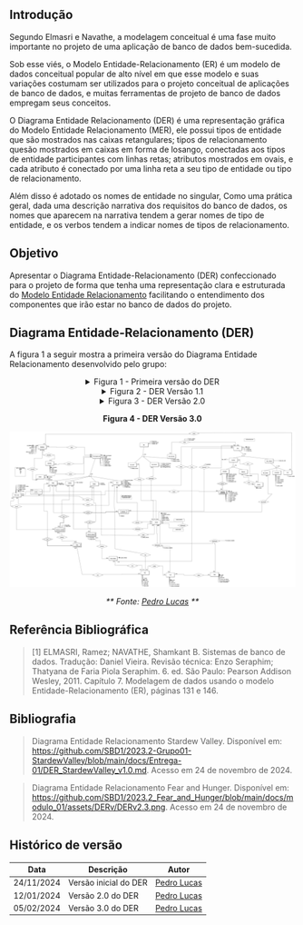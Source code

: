 ## Introdução
Segundo Elmasri e Navathe, a modelagem conceitual é uma fase muito importante no projeto de uma aplicação de banco de dados bem-sucedida.

Sob esse viés, o Modelo Entidade-Relacionamento (ER) é um modelo de dados conceitual popular de alto nível em que esse modelo e suas variações costumam ser utilizados para o projeto conceitual de aplicações de banco de dados, e muitas ferramentas de projeto de banco de dados empregam seus conceitos.

O Diagrama Entidade Relacionamento (DER) é uma representação gráfica do Modelo Entidade Relacionamento (MER), ele possui tipos de entidade que são mostrados nas caixas retangulares; tipos de relacionamento quesão mostrados em caixas em forma de losango, conectadas aos tipos de entidade participantes com linhas retas; atributos mostrados em ovais, e cada atributo é conectado por uma linha reta a seu tipo de entidade ou tipo de relacionamento.

Além disso é adotado os nomes de entidade no singular, Como uma prática geral, dada uma descrição narrativa dos requisitos do banco de dados, os nomes que aparecem na narrativa tendem a gerar nomes de tipo de entidade, e os verbos tendem a indicar nomes de tipos de relacionamento.

## Objetivo
Apresentar o Diagrama Entidade-Relacionamento (DER) confeccionado para o projeto de forma que tenha uma representação clara e estruturada do [Modelo Entidade Relacionamento]() facilitando o entendimento dos componentes que irão estar no banco de dados do projeto.

## Diagrama Entidade-Relacionamento (DER)
A figura 1 a seguir mostra a primeira versão do Diagrama Entidade Relacionamento desenvolvido pelo grupo:

<center>

<details>
  <summary> Figura 1 - Primeira versão do DER </summary>
  <p align="center">
    <img src="../assets/der/DER 1.0.png" width="600">
  </p>
  <p><em><strong>Fonte:</strong> <a href="https://github.com/lucasdray" target="_blank">Pedro Lucas</a></em></p>
</details>




<details>

<summary> Figura 2 - DER Versão 1.1 </summary>

<p align="center">
    <img src="../assets/der/DER 1.1.png" width="600">
</p>


<p><em><strong>Fonte:</strong> <a href="https://github.com/lucasdray" target="_blank">Pedro Lucas</a></em></p>

</details>

<details>
<summary> Figura 3 - DER Versão 2.0</summary>

<p align="center">
    <img src="../assets/der/DER 2.0.png" width="600">
</p>

<p><em><strong>Fonte:</strong> <a href="https://github.com/lucasdray" target="_blank">Pedro Lucas</a></em></p>

</details>


**Figura 4 - DER Versão 3.0**

![DER 3.0](../assets/der/3.0.png)



_** Fonte: [Pedro Lucas](https://github.com/lucasdray) **_

</center>





## Referência Bibliográfica

> [1] ELMASRI, Ramez; NAVATHE, Shamkant B. Sistemas de banco de dados. Tradução: Daniel Vieira. Revisão técnica: Enzo Seraphim; Thatyana de Faria Piola Seraphim. 6. ed. São Paulo: Pearson Addison Wesley, 2011. Capítulo 7. Modelagem de dados usando o modelo Entidade-Relacionamento (ER), páginas 131 e 146.

## Bibliografia

> Diagrama Entidade Relacionamento Stardew Valley. Disponível em: https://github.com/SBD1/2023.2-Grupo01-StardewValley/blob/main/docs/Entrega-01/DER_StardewValley_v1.0.md. Acesso em 24 de novembro de 2024.

> Diagrama Entidade Relacionamento Fear and Hunger. Disponível em: https://github.com/SBD1/2023.2_Fear_and_Hunger/blob/main/docs/modulo_01/assets/DERv/DERv2.3.png. Acesso em 24 de novembro de 2024.

## Histórico de versão

| Data       | Descrição             | Autor                                       |
| ---------- | --------------------- | ------------------------------------------- |
| 24/11/2024 | Versão inicial do DER | [Pedro Lucas](https://github.com/lucasdray) |
| 12/01/2024 | Versão 2.0 do DER     | [Pedro Lucas](https://github.com/lucasdray) |
| 05/02/2024 | Versão 3.0 do DER     | [Pedro Lucas](https://github.com/lucasdray) |